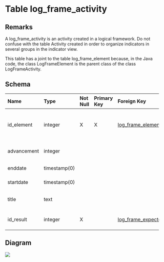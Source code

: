 # Table log\_frame\_activity #
## Remarks ##
A log\_frame\_activity is an activity created in a logical framework. Do not confuse with the table Activity created in order to organize indicators in several groups in the indicator view.

This table has a joint to the table log\_frame\_element because, in the Java code, the class LogFrameElement is the parent class of the class LogFrameActivity.

## Schema ##
| **Name** | **Type** | **Not Null** | **Primary Key** | **Foreign Key** | **Remarks** |
|:---------|:---------|:-------------|:----------------|:----------------|:------------|
| id\_element | integer  | X            | X               | [log\_frame\_element](log_frame_element.md)(id\_element) | This is a foreign key to the parent table log\_frame\_element. It is also the primary key of this table. |
| advancement | integer  |              |                 |                 | This is the percentage of advancement of this activity. |
| enddate  | timestamp(0) |              |                 |                 | This is the date the activity ends. |
| startdate | timestamp(0) |              |                 |                 | This is the date the activity starts. |
| title    | text     |              |                 |                 | This is the title (or the intervention logic in Sigmah) of the activity. |
| id\_result | integer  | X            |                 | [log\_frame\_expected\_result](log_frame_expected_result.md)(id\_element) | This is a foreign key to the table log\_frame\_expected\_result. |

## Diagram ##
<img src='http://www.sigmah.org/svg_load.php?file=http://sigma-h.googlecode.com/svn/wiki/diagrams/log_frame_activity.svg' />
